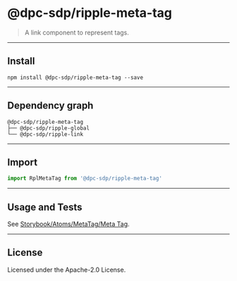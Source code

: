 <!-- GENERATED_DOCS -->
# @dpc-sdp/ripple-meta-tag

> A link component to represent tags.

--------------------------------------------------------------------------------

## Install

```shell
npm install @dpc-sdp/ripple-meta-tag --save
```

--------------------------------------------------------------------------------

## Dependency graph

```shell
@dpc-sdp/ripple-meta-tag
├── @dpc-sdp/ripple-global
└── @dpc-sdp/ripple-link
```

--------------------------------------------------------------------------------

## Import

```js
import RplMetaTag from '@dpc-sdp/ripple-meta-tag'
```

--------------------------------------------------------------------------------

## Usage and Tests

See [Storybook/Atoms/MetaTag/Meta Tag](https://ripple.sdp.vic.gov.au/?path=/story/atoms-metatag--meta-tag).

--------------------------------------------------------------------------------

## License

Licensed under the Apache-2.0 License.

<!-- /GENERATED_DOCS -->
